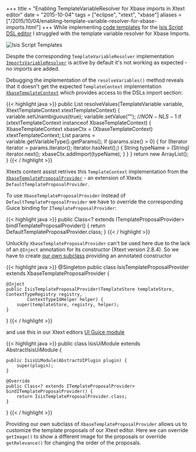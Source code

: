 +++
title = "Enabling TemplateVariableResolver for Xbase imports in Xtext editor"
date = "2015-10-04"
tags = ["eclipse", "xtext", "xbase"]
aliases = ["/2015/10/04/enabling-template-variable-resolver-for-xbase-imports.html"]
+++
While implementing [code templates](https://eclipse.org/Xtext/documentation/304_ide_concepts.html#templates) for the [Isis Script DSL editor](https://github.com/vaulttec/isis-script#the-eclipse-dsl-editor) I struggled with the template variable resolver for Xbase Imports.

![Isis Script Templates](/images/enabling-template-variable-resolver-for-xbase-imports/isis-script-templates.png)

Despite the corresponding `TemplateVariableResolver` implementation [`ImportsVariableResolver`](https://github.com/eclipse/xtext/blob/e9f0e284c42cda97ea57086c31ba2f5160049b26/plugins/org.eclipse.xtext.xbase.ui/src/org/eclipse/xtext/xbase/ui/templates/ImportsVariableResolver.java) is active by default it's not working as expected - no imports are added.

Debugging the implementation of the `resolveVariables()` method reveals that it doesn't get the expected `TemplateContext` implementation [`XbaseTemplateContext`](https://github.com/eclipse/xtext/blob/e9f0e284c42cda97ea57086c31ba2f5160049b26/plugins/org.eclipse.xtext.xbase.ui/src/org/eclipse/xtext/xbase/ui/templates/XbaseTemplateContext.java) which provides access to the DSLs import section:

{{< highlight java >}}
public List<String> resolveValues(TemplateVariable variable, XtextTemplateContext xtextTemplateContext) {
	variable.setUnambiguous(true);
	variable.setValue(""); //$NON-NLS-1$
	if (xtextTemplateContext instanceof XbaseTemplateContext) {
		XbaseTemplateContext xbaseCtx = (XbaseTemplateContext) xtextTemplateContext;
		List<?> params = variable.getVariableType().getParams();
		if (params.size() > 0) {
			for (Iterator<?> iterator = params.iterator(); iterator.hasNext();) {
				String typeName = (String) iterator.next();
				xbaseCtx.addImport(typeName);
			}
		}
	}
	return new ArrayList<String>();
}
{{< / highlight >}}

Xtexts content assist retrives this `TemplateContext` implementation from the  [`XbaseTemplateProposalProvider`](https://github.com/eclipse/xtext/blob/e9f0e284c42cda97ea57086c31ba2f5160049b26/plugins/org.eclipse.xtext.xbase.ui/src/org/eclipse/xtext/xbase/ui/templates/XbaseTemplateProposalProvider.java) - an extension of Xtexts `DefaultTemplateProposalProvider`.

To use `XbaseTemplateProposalProvider` instead of `DefaultTemplateProposalProvider` we have to override the corresponding Guice binding for `ITemplateProposalProvider`: 

{{< highlight java >}}
public Class<? extends ITemplateProposalProvider> bindITemplateProposalProvider() {
	return DefaultTemplateProposalProvider.class;
}
{{< / highlight >}}

Unluckily `XbaseTemplateProposalProvider` can't be used here due to the lack of an `@Inject` annotation for its constructor (Xtext version 2.8.4). So we have to create [our own subclass](https://github.com/vaulttec/isis-script/blob/develop/isis-script-eclipse/org.vaulttec.isis.script.ui/src/org/vaulttec/isis/script/ui/contentassist/IsisTemplateProposalProvider.java) providing an annotated constructor

{{< highlight java >}}
@Singleton
public class IsisTemplateProposalProvider extends XbaseTemplateProposalProvider {

	@Inject
	public IsisTemplateProposalProvider(TemplateStore templateStore, ContextTypeRegistry registry,
			ContextTypeIdHelper helper) {
		super(templateStore, registry, helper);
	}

}
{{< / highlight >}}

and use this in our Xtext editors [UI Guice module](https://github.com/vaulttec/isis-script/blob/develop/isis-script-eclipse/org.vaulttec.isis.script.ui/src/org/vaulttec/isis/script/ui/IsisUiModule.java)

{{< highlight java >}}
public class IsisUiModule extends AbstractIsisUiModule {

	public IsisUiModule(AbstractUIPlugin plugin) {
		super(plugin);
	}

	@Override
	public Class<? extends ITemplateProposalProvider> bindITemplateProposalProvider() {
		return IsisTemplateProposalProvider.class;
	}
}
{{< / highlight >}}

Providing our own subclass of `XbaseTemplateProposalProvider` allows us to customize the template proposals of our Xtext editor. Here we can override `getImage()` to show a different image for the proposals or override `getRelevance()` for changing the order of the proposals.